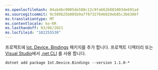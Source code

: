 ```yaml
---
ms.openlocfilehash: 84ab46c9005de588c12c9fa662b081003de691a4
ms.sourcegitcommit: 9c589b25b005b9a7f87327646020eb85c3b6306f
ms.translationtype: MT
ms.contentlocale: ko-KR
ms.lasthandoff: 03/06/2021
ms.locfileid: "102255538"
---
```

프로젝트에 [Iot. Device. Bindings](https://www.nuget.org/packages/Iot.Device.Bindings/) 패키지를 추가 합니다. 프로젝트 디렉터리 또는 [Visual Studio](/nuget/consume-packages/install-use-packages-visual-studio)에서 [.net CLI](../../core/tools/dotnet-add-package.md) 를 사용 합니다.

```dotnetcli
dotnet add package Iot.Device.Bindings --version 1.1.0-*
```
